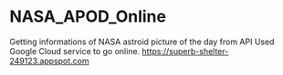 # NASA_APOD_Online
Getting informations of NASA astroid picture of the day from API
Used Google Cloud service to go online.
https://superb-shelter-249123.appspot.com
